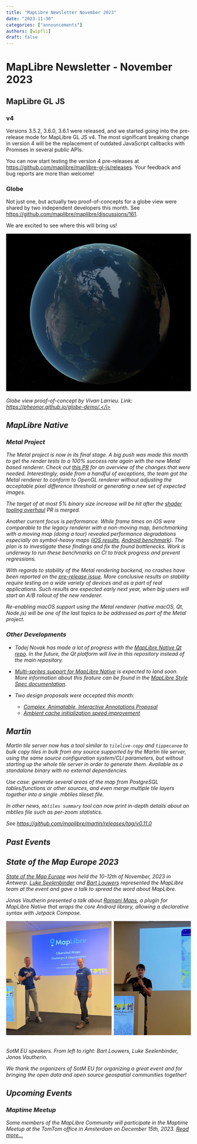 ```yaml
---
title: "MapLibre Newsletter November 2023"
date: "2023-11-30"
categories: ["announcements"]
authors: [wipfli]
draft: false
---
```


# MapLibre Newsletter - November 2023

## MapLibre GL JS

### v4

Versions 3.5.2, 3.6.0, 3.6.1 were released, and we started going into the pre-release mode for MapLibre GL JS v4. The most significant breaking change in version 4 will be the replacement of outdated JavaScript callbacks with Promises in several public APIs.

You can now start testing the version 4 pre-releases at https://github.com/maplibre/maplibre-gl-js/releases. Your feedback and bug reports are more than welcome!

### Globe

Not just one, but actually two proof-of-concepts for a globe view were shared by two independent developers this month. See https://github.com/maplibre/maplibre/discussions/161.

We are excited to see where this will bring us!

<a href="https://pheonor.github.io/globe-demo/"><img src="globe.jpg" style="max-width: 100%"></a>
<br>

<i>Globe view proof-of-concept by Vivan Larrieu. Link: https://pheonor.github.io/globe-demo/.</i>

## MapLibre Native

### Metal Project

The Metal project is now in its final stage. A big push was made this month to get the render tests to a 100% success rate again with the new Metal based renderer. Check out [this PR](https://github.com/maplibre/maplibre-native/pull/1855) for an overview of the changes that were needed. Interestingly, aside from a handful of exceptions, the team got the Metal renderer to conform to OpenGL renderer without adjusting the acceptable pixel difference threshold or generating a new set of expected images.

The target of at most 5% binary size increase will be hit after the [shader tooling overhaul](https://github.com/maplibre/maplibre-native/pull/1848) PR is merged.

Another current focus is performance. While frame times on iOS were comparable to the legacy renderer with a non-moving map, benchmarking with a moving map (doing a tour) revealed performance degradations especially on symbol-heavy maps ([iOS results](https://github.com/maplibre/maplibre-native/pull/1873#issuecomment-1820845760), [Android benchmark](https://github.com/maplibre/maplibre-native/pull/1850)). The plan is to investigate these findings and fix the found bottlenecks. Work is underway to run these benchmarks on CI to track progress and prevent regressions.

With regards to stability of the Metal rendering backend, no crashes have been reported on the [pre-release issue](https://github.com/maplibre/maplibre-native/issues/1609). More conclusive results on stability require testing on a wide variety of devices and as a part of real applications. Such results are expected early next year, when big users will start an A/B rollout of the new renderer.

Re-enabling macOS support using the Metal renderer (native macOS, Qt, Node.js) will be one of the last topics to be addressed as part of the Metal project.

### Other Developments

- Tadej Novak has made a lot of progress with the [MapLibre Native Qt repo](https://github.com/maplibre/maplibre-native-qt). In the future, the Qt platform will live in this repository instead of the main repository.

- [Multi-sprites support for MapLibre Native](https://github.com/maplibre/maplibre-native/pull/1858) is expected to land soon. More information about this feature can be found in the [MapLibre Style Spec documentation](https://maplibre.org/maplibre-style-spec/sprite/).

- Two design proposals were accepted this month:
  - [Complex, Animatable, Interactive Annotations Proposal](https://github.com/maplibre/maplibre-native/blob/main/design-proposals/2023-11-08-complex-animatable-interactive-annotations.md)
  - [Ambient cache initialization speed improvement](https://github.com/maplibre/maplibre-native/blob/main/design-proposals/2023-11-06-ambient-cache-initialization-speed-improvement.md)

## Martin

Martin tile server now has a tool similar to `tilelive-copy` and `tippecanoe` to bulk copy tiles in bulk from any source supported by the Martin tile server, using the same source configuration system/CLI parameters, but without starting up the whole tile server in order to generate them. Available as a standalone binary with no external dependencies.

Use case: generate several areas of the map from PostgreSQL tables/functions or other sources, and even merge multiple tile layers together into a single .mbtiles tileset file.

In other news, `mbtiles summary` tool can now print in-depth details about an mbtiles file such as per-zoom statistics.

See https://github.com/maplibre/martin/releases/tag/v0.11.0

## Past Events

## State of the Map Europe 2023

[State of the Map Europe](https://stateofthemap.eu/) was held the 10-12th of November, 2023 in Antwerp. [Luke Seelenbinder](https://maplibre.org/about/luke/) and [Bart Louwers](https://maplibre.org/about/bart/) represented the MapLibre team at the event and gave a talk to spread the word about MapLibre.

Jonas Vautherin presented a talk about [Ramani Maps](https://github.com/ramani-maps/ramani-maps), a plugin for MapLibre Native that wraps the core Android library, allowing a declarative syntax with Jetpack Compose.

<img style="max-width: 100%" src="img.jpg">

<br>
<br>

<i>SotM EU speakers. From left to right: Bart Louwers, Luke Seelenbinder, Jonas Vautherin.</i>

We thank the organizers of SotM EU for organizing a great event and for bringing the open data and open source geospatial communities together!

## Upcoming Events

### Maptime Meetup

Some members of the MapLibre Community will participate in the Maptime Meetup at the TomTom office in Amsterdam on December 15th, 2023. [Read more...](https://www.meetup.com/maptime-ams/events/297537707/?isFirstPublish=true)

